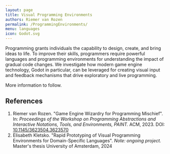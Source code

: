 ```yaml
---
layout: page
title: Visual Programming Environments
authors: Riemer van Rozen
permalink: /ProgrammingEnvironments/
menu: languages
icon: Godot.svg
---
```

Programming grants individuals the capability to design, create, and bring ideas to life. To improve their skills, programmers require powerful languages and programming environments for understanding the impact of gradual code changes. We investigate how modern game engine technology, Godot in particular, can be leveraged for creating visual input and feedback mechanisms that drive exploratory and live programming.

More information to follow.

## References
1. Riemer van Rozen. "Game Engine Wizardry for Programming Mischief". In: *Proceedings of the Workshop on Programming Abstractions and Interactive Notations, Tools, and Environments, PAINT.* ACM, 2023. DOI: [10.1145/3623504.3623570](https://doi.org/10.1145/3623504.3623570)
2. Elisabeth Kletsko. "Rapid Prototyping of Visual Programming Environments for Domain-Specific Languages".  *Note: ongoing project.* Master's thesis  University of Amsterdam, 2024